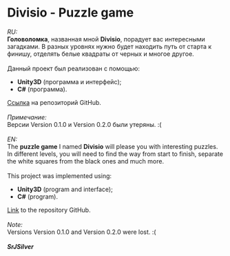 # Divisio - Puzzle game
<em>RU:</em><br><strong>Головоломка</strong>, названная мной <strong>Divisio</strong>, порадует вас интересными загадками. В разных уровнях нужно будет находить путь от старта к финишу, отделять белые квадраты от черных и многое другое.<br><br>Данный проект был реализован с помощью:<ul><li><strong>Unity3D</strong> (программа и интерфейс);</li><li><strong>C#</strong> (программа).</li></ul><a href="https://github.com/WwWSrJSilverWwW/Divisio" rel="nofollow">Ссылка</a> на репозиторий GitHub.<br><br><em>Примечание:</em><br>Версии Version 0.1.0 и Version 0.2.0 были утеряны. :(<br><br><em>EN:</em><br>The <b>puzzle game</b> I named <b>Divisio</b> will please you with interesting puzzles. In different levels, you will need to find the way from start to finish, separate the white squares from the black ones and much more.<br><br>This project was implemented using:<ul><li><strong>Unity3D</strong> (program and interface);</li><li><strong>C#</strong> (program).</li></ul><a href="https://github.com/WwWSrJSilverWwW/Divisio" rel="nofollow">Link</a> to the repository GitHub.<br><br><em>Note:</em><br>Versions Version 0.1.0 and Version 0.2.0 were lost. :(<br><br><strong><em>SrJSilver</em></strong>
